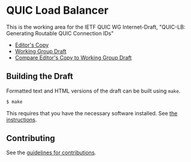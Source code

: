 # QUIC Load Balancer

This is the working area for the IETF QUIC WG Internet-Draft, "QUIC-LB: Generating Routable QUIC Connection IDs"

* [Editor's Copy](https://quicwg.org/load-balancers/draft-ietf-quic-load-balancers.html)
* [Working Group Draft](https://tools.ietf.org/html/draft-ietf-quic-load-balancers)
* [Compare Editor's Copy to Working Group Draft](https://quicwg.org/load-balancers/#go.draft-ietf-quic-load-balancers.diff)

## Building the Draft

Formatted text and HTML versions of the draft can be built using `make`.

```sh
$ make
```

This requires that you have the necessary software installed.  See
[the instructions](https://github.com/martinthomson/i-d-template/blob/master/doc/SETUP.md).


## Contributing

See the
[guidelines for contributions](https://github.com/quicwg/load-balancers/blob/master/CONTRIBUTING.md).
